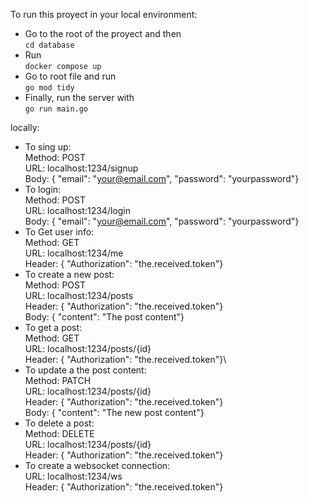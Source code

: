 To run this proyect in your local environment:  
- Go to the root of the proyect and then\
`cd database`
- Run\
`docker compose up`
- Go to root file and run\
`go mod tidy`
- Finally, run the server with\
`go run main.go`

locally:
- To sing up:\
	Method: POST\
	URL: localhost:1234/signup\
	Body: { "email": "your@email.com", "password": "yourpassword"}
- To login:\
	Method: POST\
	URL: localhost:1234/login\
	Body: { "email": "your@email.com", "password": "yourpassword"}
- To Get user info:\
	Method: GET\
	URL: localhost:1234/me\
	Header: { "Authorization": "the.received.token"}
- To create a new post:\
	Method: POST\
	URL: localhost:1234/posts\
	Header: { "Authorization": "the.received.token"}\
	Body: { "content": "The post content"}
- To get a post:\
	Method: GET\
	URL: localhost:1234/posts/{id}\
	Header: { "Authorization": "the.received.token"}\
- To update a the post content:\
	Method: PATCH\
	URL: localhost:1234/posts/{id}\
	Header: { "Authorization": "the.received.token"}\
	Body: { "content": "The new post content"}
- To delete a post:\
	Method: DELETE\
	URL: localhost:1234/posts/{id}\
	Header: { "Authorization": "the.received.token"}
- To create a websocket connection:\
	URL: localhost:1234/ws\
	Header: { "Authorization": "the.received.token"}
